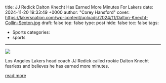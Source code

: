 title: JJ Redick Dalton Knecht Has Earned More Minutes For Lakers
date: 2024-11-20 19:33:49 +0000
author: "Corey Hansford"
cover: https://lakersnation.com/wp-content/uploads/2024/11/Dalton-Knecht-Collin-Sexton.jpg
draft: false
top: false
type: post
hide: false
toc: false
tags:
  - Sports
categories:
  - sports
---

![](https://lakersnation.com/wp-content/uploads/2024/11/Dalton-Knecht-Collin-Sexton.jpg)

Los Angeles Lakers head coach JJ Redick called rookie Dalton Knecht fearless and believes he has earned more minutes.

[read more](https://lakersnation.com/jj-redick-dalton-knecht-has-earned-more-minutes-for-lakers/)
